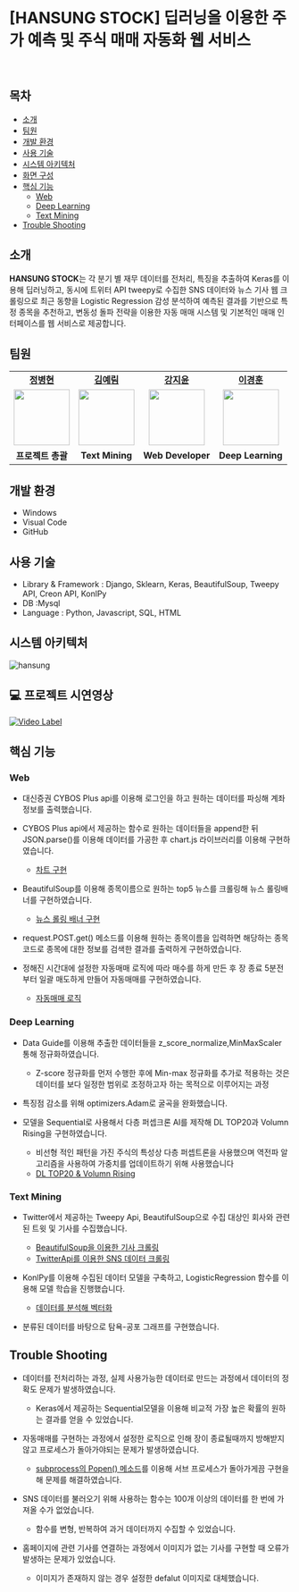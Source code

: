 <br>


# [HANSUNG STOCK] 딥러닝을 이용한 주가 예측 및 주식 매매 자동화 웹 서비스

<br>

<h2>목차</h2>

 - [소개](#소개) 
 - [팀원](#팀원) 
 - [개발 환경](#개발-환경)
 - [사용 기술](#사용-기술)
 - [시스템 아키텍처](#시스템-아키텍처) 
 - [화면 구성](#화면-구성)
 - [핵심 기능](#핵심-기능)
   - [Web](#web)
   - [Deep Learning](#deep-learning)
   - [Text Mining](#text-mining)
 - [Trouble Shooting](#trouble-shooting)


## 소개

**HANSUNG STOCK**는 각 분기 별 재무 데이터를 전처리, 특징을 추출하여 Keras를 이용해 딥러닝하고, 동시에 트위터 API tweepy로 수집한 SNS 데이터와 뉴스 기사 웹 크롤링으로 최근 동향을 Logistic Regression 감성 분석하여 예측된 결과를 기반으로 특정 종목을 추천하고, 변동성 돌파 전략을 이용한 자동 매매 시스템 및 기본적인 매매 인터페이스를 웹 서비스로 제공합니다. <br>

## 팀원

<table>
   <tr>
    <td align="center"><b><a href="https://github.com/IDeal7">정병현</a></b></td>
    <td align="center"><b><a href="https://github.com/yerim1004">김예림</a></b></td>
    <td align="center"><b><a href="https://github.com/jeeyoun-kang">강지윤</a></b></td>
    <td align="center"><b><a href="https://github.com/kyung412820">이경훈</a></b></td>
  <tr>
     <td align="center"><a href="https://github.com/IDeal7"><img src="https://avatars.githubusercontent.com/u/65962500?v=4" width="100px" /></a></td>
    <td align="center"><a href="https://github.com/yerim1004"><img src="https://avatars.githubusercontent.com/u/57720521?v=4" width="100px" /></a></td>
     <td align="center"><a href="https://github.com/jeeyoun-kang"><img src="https://avatars.githubusercontent.com/u/59076085?v=4" width="100px" /></a></td>
    <td align="center"><a href="https://github.com/kyung412820"><img src="https://avatars.githubusercontent.com/u/71320521?v=4" width="100px" /></a></td>
  </tr>
  <tr>
    <td align="center"><b>프로젝트 총괄</b></td>
    <td align="center"><b>Text Mining</b></td>
    <td align="center"><b>Web Developer</b></td>
    <td align="center"><b>Deep Learning</b></td>
</table>


## 개발 환경

 - Windows
 - Visual Code
 - GitHub



## 사용 기술 

- Library & Framework : Django, Sklearn, Keras, BeautifulSoup, Tweepy API, Creon API, KonlPy
- DB :Mysql
- Language : Python, Javascript, SQL, HTML



## 시스템 아키텍처

![hansung](https://user-images.githubusercontent.com/59076085/227718602-9125dfb4-519b-4e2c-90f9-a3248f7e6fb9.JPG)



## 💻 프로젝트 시연영상

[![Video Label](https://user-images.githubusercontent.com/59076085/227719172-a1ca931c-e28f-45d4-86c0-b89df5e0f5e1.png)](https://www.youtube.com/watch?v=34SGj0jQv7M)

## 핵심 기능

### Web

- 대신증권 CYBOS Plus api를 이용해 로그인을 하고 원하는 데이터를 파싱해 계좌정보를 출력했습니다.
- CYBOS Plus api에서 제공하는 함수로 원하는 데이터들을 append한 뒤 JSON.parse()를 이용해 데이터를 가공한 후 chart.js 라이브러리를 이용해 구현하였습니다.
  - [차트 구현](https://github.com/jeeyoun-kang/HASUNG-STOCK/blob/50af70f98312f416d3c2118277768fa550ce5d7c/mysite/polls/templates/polls/main.html#L1070)

- BeautifulSoup를 이용해 종목이름으로 원하는 top5 뉴스를 크롤링해 뉴스 롤링배너를 구현하였습니다.
  - [뉴스 롤링 배너 구현](https://github.com/jeeyoun-kang/HASUNG-STOCK/blob/50af70f98312f416d3c2118277768fa550ce5d7c/mysite/polls/views.py#L96)

- request.POST.get() 메소드를 이용해 원하는 종목이름을 입력하면 해당하는 종목코드로 종목에 대한 정보를 검색한 결과를 출력하게 구현하였습니다.
- 정해진 시간대에 설정한 자동매매 로직에 따라 매수를 하게 만든 후 장 종료 5분전부터 일괄 매도하게 만들어 자동매매를 구현하였습니다.
  - [자동매매 로직](https://github.com/jeeyoun-kang/HASUNG-STOCK/blob/master/mysite/polls/stock.py)


### Deep Learning

- Data Guide를 이용해 추출한 데이터들을 z_score_normalize,MinMaxScaler 통해 정규화하였습니다.

  - Z-score 정규화를 먼저 수행한 후에 Min-max 정규화를 추가로 적용하는 것은 데이터를 보다 일정한 범위로 조정하고자 하는 목적으로 이루어지는 과정

- 특징점 감소를 위해 optimizers.Adam로 굴곡을 완화했습니다.

- 모델을 Sequential로 사용해서 다층 퍼셉크론 AI를 제작해 DL TOP20과 Volumn Rising을 구현하였습니다.

  - 비선형 적인 패턴을 가진 주식의 특성상 다층 퍼셉트론을 사용했으며 역전파 알고리즘을 사용하여 가중치를 업데이트하기 위해 사용했습니다
  - [DL TOP20 & Volumn Rising](https://github.com/jeeyoun-kang/HASUNG-STOCK/blob/master/Deep%20Learning/final.ipynb)

### Text Mining

- Twitter에서 제공하는 Tweepy Api, BeautifulSoup으로 수집 대상인 회사와 관련된 트윗 및 기사를 수집했습니다.
  - [BeautifulSoup을 이용한 기사 크롤링](https://github.com/jeeyoun-kang/HASUNG-STOCK/blob/50af70f98312f416d3c2118277768fa550ce5d7c/Text%20Mining/pos_neg.py#L92)
  - [TwitterApi를 이용한 SNS 데이터 크롤링](https://github.com/jeeyoun-kang/HASUNG-STOCK/blob/6c9c7b493b154e3c03195516b50689d7266f42ef/Text%20Mining/TwitCrawling.ipynb?short_path=035a699#L197)

- KonlPy를 이용해 수집된 데이터 모델을 구축하고, LogisticRegression 함수를 이용해 모델 학습을 진행했습니다.
  - [데이터를 분석해 벡터화](https://github.com/jeeyoun-kang/HASUNG-STOCK/blob/50af70f98312f416d3c2118277768fa550ce5d7c/Text%20Mining/pos_neg.py#L171)

- 분류된 데이터를 바탕으로 탐욕-공포 그래프를 구현했습니다.


## Trouble Shooting

- 데이터를 전처리하는 과정, 실제 사용가능한 데이터로 만드는 과정에서 데이터의 정확도 문제가 발생하였습니다.
  - Keras에서 제공하는 Sequential모델을 이용해 비교적 가장 높은 확률의 원하는 결과를 얻을 수 있었습니다.

- 자동매매를 구현하는 과정에서 설정한 로직으로 인해 장이 종료될때까지 방해받지 않고 프로세스가 돌아가야되는 문제가 발생하였습니다.
  - [subprocess의 Popen() 메소드](https://github.com/jeeyoun-kang/HASUNG-STOCK/blob/50af70f98312f416d3c2118277768fa550ce5d7c/mysite/polls/views.py#L654)를 이용해 서브 프로세스가 돌아가게끔 구현을 해 문제를 해결하였습니다.

- SNS 데이터를 불러오기 위해 사용하는 함수는 100개 이상의 데이터를 한 번에 가져올 수가 없었습니다.
  - 함수를 변형, 반복하여 과거 데이터까지 수집할 수 있었습니다.

- 홈페이지에 관련 기사를 연결하는 과정에서 이미지가 없는 기사를 구현할 때 오류가 발생하는 문제가 있었습니다.
  - 이미지가 존재하지 않는 경우 설정한 defalut 이미지로 대체했습니다.

